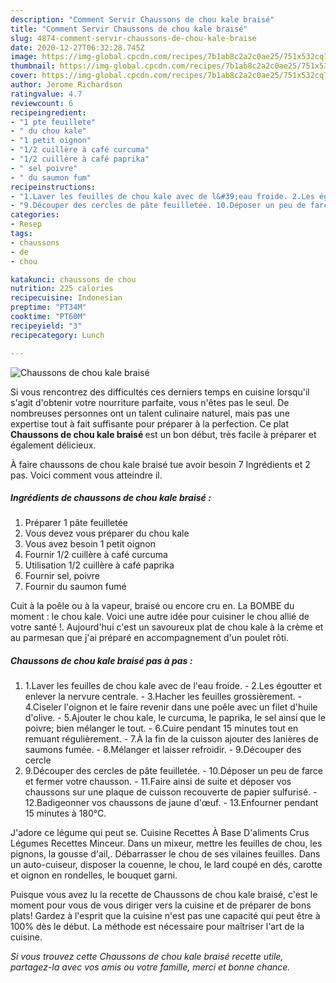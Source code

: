 ```yaml
---
description: "Comment Servir Chaussons de chou kale braisé"
title: "Comment Servir Chaussons de chou kale braisé"
slug: 4874-comment-servir-chaussons-de-chou-kale-braise
date: 2020-12-27T06:32:28.745Z
image: https://img-global.cpcdn.com/recipes/7b1ab8c2a2c0ae25/751x532cq70/chaussons-de-chou-kale-braise-photo-principale-de-la-recette.jpg
thumbnail: https://img-global.cpcdn.com/recipes/7b1ab8c2a2c0ae25/751x532cq70/chaussons-de-chou-kale-braise-photo-principale-de-la-recette.jpg
cover: https://img-global.cpcdn.com/recipes/7b1ab8c2a2c0ae25/751x532cq70/chaussons-de-chou-kale-braise-photo-principale-de-la-recette.jpg
author: Jerome Richardson
ratingvalue: 4.7
reviewcount: 6
recipeingredient:
- "1 pte feuillete"
- " du chou kale"
- "1 petit oignon"
- "1/2 cuillère à café curcuma"
- "1/2 cuillère à café paprika"
- " sel poivre"
- " du saumon fum"
recipeinstructions:
- "1.Laver les feuilles de chou kale avec de l&#39;eau froide. 2.Les égoutter et enlever la nervure centrale. 3.Hacher les feuilles grossièrement. 4.Ciseler l&#39;oignon et le faire revenir dans une poêle avec un filet d&#39;huile d&#39;olive. 5.Ajouter le chou kale, le curcuma, le paprika, le sel ainsi que le poivre; bien mélanger le tout. 6.Cuire pendant 15 minutes tout en remuant régulièrement. 7.À la fin de la cuisson ajouter des lanières de saumons fumée. 8.Mélanger et laisser refroidir. 9.Découper des cercle"
- "9.Découper des cercles de pâte feuilletée. 10.Déposer un peu de farce et fermer votre chausson. 11.Faire ainsi de suite et déposer vos chaussons sur une plaque de cuisson recouverte de papier sulfurisé. 12.Badigeonner vos chaussons de jaune d&#39;œuf. 13.Enfourner pendant 15 minutes à 180°C."
categories:
- Resep
tags:
- chaussons
- de
- chou

katakunci: chaussons de chou 
nutrition: 225 calories
recipecuisine: Indonesian
preptime: "PT34M"
cooktime: "PT60M"
recipeyield: "3"
recipecategory: Lunch

---
```



![Chaussons de chou kale braisé](https://img-global.cpcdn.com/recipes/7b1ab8c2a2c0ae25/751x532cq70/chaussons-de-chou-kale-braise-photo-principale-de-la-recette.jpg)

Si vous rencontrez des difficultés ces derniers temps en cuisine lorsqu'il s'agit d'obtenir votre nourriture parfaite, vous n'êtes pas le seul. De nombreuses personnes ont un talent culinaire naturel, mais pas une expertise tout à fait suffisante pour préparer à la perfection. Ce plat <strong> Chaussons de chou kale braisé </strong> est un bon début, très facile à préparer et également délicieux.

<!--inarticleads1-->

À faire chaussons de chou kale braisé tue avoir besoin 7 Ingrédients et 2 pas. Voici comment vous atteindre il.

##### Ingrédients de chaussons de chou kale braisé :

1. Préparer 1 pâte feuilletée
1. Vous devez vous préparer  du chou kale
1. Vous avez besoin 1 petit oignon
1. Fournir 1/2 cuillère à café curcuma
1. Utilisation 1/2 cuillère à café paprika
1. Fournir  sel, poivre
1. Fournir  du saumon fumé


Cuit à la poêle ou à la vapeur, braisé ou encore cru en. La BOMBE du moment : le chou kale. Voici une autre idée pour cuisiner le chou allié de votre santé !. Aujourd&#39;hui c&#39;est un savoureux plat de chou kale à la crème et au parmesan que j&#39;ai préparé en accompagnement d&#39;un poulet rôti. 

<!--inarticleads2-->

##### Chaussons de chou kale braisé pas à pas :

1. 1.Laver les feuilles de chou kale avec de l&#39;eau froide. - 2.Les égoutter et enlever la nervure centrale. - 3.Hacher les feuilles grossièrement. - 4.Ciseler l&#39;oignon et le faire revenir dans une poêle avec un filet d&#39;huile d&#39;olive. - 5.Ajouter le chou kale, le curcuma, le paprika, le sel ainsi que le poivre; bien mélanger le tout. - 6.Cuire pendant 15 minutes tout en remuant régulièrement. - 7.À la fin de la cuisson ajouter des lanières de saumons fumée. - 8.Mélanger et laisser refroidir. - 9.Découper des cercle
1. 9.Découper des cercles de pâte feuilletée. - 10.Déposer un peu de farce et fermer votre chausson. - 11.Faire ainsi de suite et déposer vos chaussons sur une plaque de cuisson recouverte de papier sulfurisé. - 12.Badigeonner vos chaussons de jaune d&#39;œuf. - 13.Enfourner pendant 15 minutes à 180°C.


J&#39;adore ce légume qui peut se. Cuisine Recettes À Base D&#39;aliments Crus Légumes Recettes Minceur. Dans un mixeur, mettre les feuilles de chou, les pignons, la gousse d&#39;ail,. Débarrasser le chou de ses vilaines feuilles. Dans un auto-cuiseur, disposer la couenne, le chou, le lard coupé en dés, carotte et oignon en rondelles, le bouquet garni. 

<!--inarticleads1-->

<p>
Puisque vous avez lu la recette de Chaussons de chou kale braisé, c'est le moment pour vous de vous diriger vers la cuisine et de préparer de bons plats! Gardez à l'esprit que la cuisine n'est pas une capacité qui peut être à 100% dès le début. La méthode est nécessaire pour maîtriser l'art de la cuisine.
</p>

<p>
<i>Si vous trouvez cette Chaussons de chou kale braisé recette utile, partagez-la avec vos amis ou votre famille, merci et bonne chance.</i>
</p>
